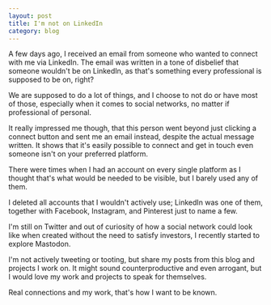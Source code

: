 ```yaml
---
layout: post
title: I'm not on LinkedIn
category: blog
---
```


A few days ago, I received an email from someone who wanted to connect with me via LinkedIn. The email was written in a tone of disbelief that someone wouldn't be on LinkedIn, as that's something every professional is supposed to be on, right?

We are supposed to do a lot of things, and I choose to not do or have most of those, especially when it comes to social networks, no matter if professional of personal.

It really impressed me though, that this person went beyond just clicking a connect button and sent me an email instead, despite the actual message written. It shows that it's easily possible to connect and get in touch even someone isn't on your preferred platform.

There were times when I had an account on every single platform as I thought that's what would be needed to be visible, but I barely used any of them.

I deleted all accounts that I wouldn't actively use; LinkedIn was one of them, together with Facebook, Instagram, and Pinterest just to name a few.

I'm still on Twitter and out of curiosity of how a social network could look like when created without the need to satisfy investors, I recently started to explore Mastodon.

I'm not actively tweeting or tooting, but share my posts from this blog and projects I work on. It might sound counterproductive and even arrogant, but I would love my work and projects to speak for themselves.

Real connections and my work, that's how I want to be known.